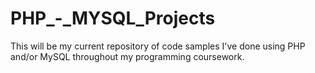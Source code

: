 # PHP_-_MYSQL_Projects

This will be my current repository of code samples I've done using PHP and/or MySQL throughout my programming coursework. 
